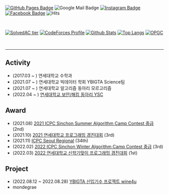 [![GitHub Pages Badge](https://img.shields.io/badge/-GitHub_Pages-181717?style=flat-square&logo=github&logoColor=white)](https://cael0.github.io/)
![Google Mail Badge](https://img.shields.io/badge/-kjongmin26@gmail.com-EA4335?style=flat-square&logo=gmail&logoColor=white)
[![Instagram Badge](https://img.shields.io/badge/-Instagram-E4405F?style=flat-square&logo=Instagram&logoColor=white)](https://www.instagram.com/j_ngminn/)
[![Facebook Badge](https://img.shields.io/badge/-Facebook-1877F2?style=flat-square&logo=Facebook&logoColor=white)](https://www.facebook.com/profile.php?id=100004683797522)
![Hits](https://hits.seeyoufarm.com/api/count/incr/badge.svg?url=https%3A%2F%2Fgithub.com%2FCAEL0&count_bg=%233A3462&title_bg=%2348919E&icon=apachespark.svg&icon_color=%23FFF9C6&title=hits%21&edge_flat=false)

<br>

[![SolvedAC tier](http://mazassumnida.wtf/api/v2/generate_badge?boj=luciaholic)](https://solved.ac/luciaholic)
[![CodeForces Profile](https://cf.leed.at?id=CAELO)](https://codeforces.com/profile/CAELO)
[![Github Stats](https://github-readme-stats.vercel.app/api?username=CAEL0&show_icons=true&theme=tokyonight)](https://github.com/CAEL0)
[![Top Langs](https://github-readme-stats.vercel.app/api/top-langs/?username=CAEL0&layout=compact&exclude_repo=productive-box,rally-discordbot-dashboard&hide=jupyter%20notebook,scss,ruby&langs_count=10)](https://github.com/anuraghazra/github-readme-stats)
[![OPGC](https://api.opgc.me/githubs/users/CAEL0/tag/?theme=basic)](https://opgc.me/#/users/CAEL0)

<br><hr>

## Activity
* (2017.03 ~ ) 연세대학교 수학과
* (2021.07 ~ ) 연세대학교 빅데이터 학회 YBIGTA Science팀
* (2021.07 ~ ) 연세대학교 알고리즘 동아리 모르고리즘
* (2022.04 ~ ) [연세대학교 보안/해킹 동아리 YSC](https://github.com/y0ns3c)

## Award
* (2021.08) [2021 ICPC Sinchon Summer Algorithm Camp Contest 중급](https://www.acmicpc.net/contest/view/677) (2nd)
* (2021.10) [2021 연세대학교 프로그래밍 경진대회](https://www.acmicpc.net/contest/view/699) (3rd)
* (2021.11) [ICPC Seoul Regional](http://static.icpckorea.net/2021/scoreboard_regional/) (34th)
* (2022.02) [2022 ICPC Sinchon Winter Algorithm Camp Contest 중급](https://www.acmicpc.net/contest/view/758) (3rd)
* (2022.03) [2022 연세대학교 신학기맞이 프로그래밍 경진대회](https://www.acmicpc.net/contest/view/776) (1st)

## Project
* (2022.08.12 ~ 2022.08.28) [YBIGTA 신입기수 프로젝트 wine4u](https://github.com/CAEL0/wine4u)
* mondegrae
